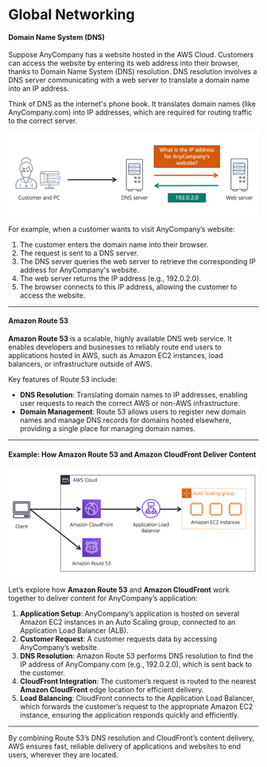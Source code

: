 
# Global Networking

#### **Domain Name System (DNS)**

Suppose AnyCompany has a website hosted in the AWS Cloud. Customers can access the website by entering its web address into their browser, thanks to Domain Name System (DNS) resolution. DNS resolution involves a DNS server communicating with a web server to translate a domain name into an IP address.

Think of DNS as the internet's phone book. It translates domain names (like AnyCompany.com) into IP addresses, which are required for routing traffic to the correct server.

![alt text](image-11.png)

For example, when a customer wants to visit AnyCompany’s website:

1. The customer enters the domain name into their browser.
2. The request is sent to a DNS server.
3. The DNS server queries the web server to retrieve the corresponding IP address for AnyCompany's website.
4. The web server returns the IP address (e.g., 192.0.2.0).
5. The browser connects to this IP address, allowing the customer to access the website.

---

#### **Amazon Route 53**

**Amazon Route 53** is a scalable, highly available DNS web service. It enables developers and businesses to reliably route end users to applications hosted in AWS, such as Amazon EC2 instances, load balancers, or infrastructure outside of AWS.

Key features of Route 53 include:

- **DNS Resolution**: Translating domain names to IP addresses, enabling user requests to reach the correct AWS or non-AWS infrastructure.
- **Domain Management**: Route 53 allows users to register new domain names and manage DNS records for domains hosted elsewhere, providing a single place for managing domain names.

---

#### **Example: How Amazon Route 53 and Amazon CloudFront Deliver Content**

![alt text](image-12.png)

Let’s explore how **Amazon Route 53** and **Amazon CloudFront** work together to deliver content for AnyCompany’s application:

1. **Application Setup**: AnyCompany’s application is hosted on several Amazon EC2 instances in an Auto Scaling group, connected to an Application Load Balancer (ALB).
2. **Customer Request**: A customer requests data by accessing AnyCompany’s website.
3. **DNS Resolution**: Amazon Route 53 performs DNS resolution to find the IP address of AnyCompany.com (e.g., 192.0.2.0), which is sent back to the customer.
4. **CloudFront Integration**: The customer’s request is routed to the nearest **Amazon CloudFront** edge location for efficient delivery.
5. **Load Balancing**: CloudFront connects to the Application Load Balancer, which forwards the customer’s request to the appropriate Amazon EC2 instance, ensuring the application responds quickly and efficiently.

---

By combining Route 53’s DNS resolution and CloudFront’s content delivery, AWS ensures fast, reliable delivery of applications and websites to end users, wherever they are located.